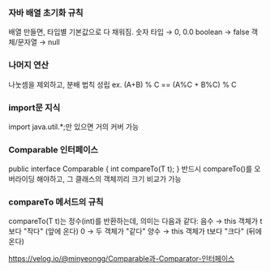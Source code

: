 ### 자바 배열 초기화 규칙
배열 만들면, 타입별 기본값으로 다 채워짐.
숫자 타입 → 0, 0.0
boolean → false
객체/문자열 → null

### 나머지 연산
나눗셈을 제외하고, 분배 법칙 성립
ex. (A+B) % C == (A%C + B%C) % C

### import문 지식
import java.util.*;만 있으면 거의 커버 가능

### Comparable 인터페이스
public interface Comparable<T> {
    int compareTo(T t);
}
반드시 compareTo()를 오버라이딩 해야하고, 그 클래스의 객체끼리 크기 비교가 가능

### compareTo 메서드의 규칙
compareTo(T t)는 정수(int)를 반환하는데, 의미는 다음과 같다:
음수 → this 객체가 t보다 "작다" (앞에 온다)
0 → 두 객체가 "같다"
양수 → this 객체가 t보다 "크다" (뒤에 온다)

https://velog.io/@minyeongg/Comparable과-Comparator-인터페이스